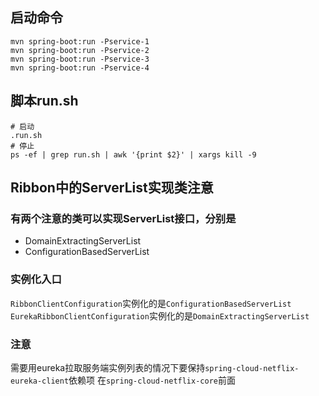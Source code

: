 ## 启动命令
```
mvn spring-boot:run -Pservice-1
mvn spring-boot:run -Pservice-2
mvn spring-boot:run -Pservice-3
mvn spring-boot:run -Pservice-4
```

## 脚本run.sh
```
# 启动
.run.sh
# 停止
ps -ef | grep run.sh | awk '{print $2}' | xargs kill -9
```

## Ribbon中的ServerList实现类注意
### 有两个注意的类可以实现ServerList接口，分别是
- DomainExtractingServerList
- ConfigurationBasedServerList

### 实例化入口
`RibbonClientConfiguration`实例化的是`ConfigurationBasedServerList`
`EurekaRibbonClientConfiguration`实例化的是`DomainExtractingServerList`

### 注意
需要用eureka拉取服务端实例列表的情况下要保持`spring-cloud-netflix-eureka-client`依赖项
在`spring-cloud-netflix-core`前面
